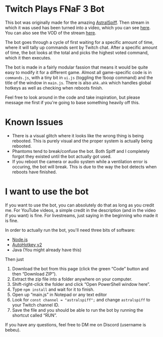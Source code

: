 # Twitch Plays FNaF 3 Bot
This bot was originally made for the amazing [AstralSpiff](https://www.youtube.com/@AstralSpiff).
Then stream in which it was used has been turned into a video, which you can see [here](https://www.youtube.com/watch?v=8NX8YyzyyqQ).
You can also see the VOD of the stream [here](https://www.youtube.com/watch?v=WgqOerUrMuI).

The bot goes through a cycle of first waiting for a specific amount of time, where it will tally up commands sent by Twitch chat.
After a specific amount of time, the bot looks at the total and picks the highest voted command, which it then executes.

The bot is made in a fairly modular fassion that means it would be quite easy to modify it for a different game.
Almost all game-specific code is in `commands.js`, with a tiny bit in `ui.js` (toggling the !boop command) and the title of the window in `main.js`.
There is also `ahk.ahk` which handles global hotkeys as well as checking when reboots finish.

Feel free to look around in the code and take inspiration, but please message me first if you're going to base something heavily off this.

# Known Issues
- There is a visual glitch where it looks like the wrong thing is being rebooted. This is purely visual and the proper system is actually being rebooted.
- Phantoms tend to break/confuse the bot. Both Spiff and I completely forgot they existed until the bot actually got used.
- If you reboot the camera or audio system while a ventilation error is occuring, the bot will break. This is due to the way the bot detects when reboots have finished.

# I want to use the bot
If you want to use the bot, you can absolutely do that as long as you credit me. For YouTube videos, a simple credit in the description (and in the video if you want) is fine.
For livestreams, just saying in the beginning who made it is fine.

In order to actually run the bot, you'll need three bits of software:
- [Node.js](https://nodejs.org/en/download)
- [AutoHotkey v2](https://www.autohotkey.com/)
- Java (You might already have this)

Then just
1. Download the bot from this page (click the green “Code” button and then “Download ZIP”).
2. Extract the zip file into a folder anywhere on your computer.
3. Shift-right-click the folder and click “Open PowerShell window here”.
4. Type `npm install` and wait for it to finish.
5. Open up “main.js” in Notepad or any text editor
6. Look for `const channel = "astralspiff";` and change `astralspiff` to your Twitch channel ID.
7. Save the file and you should be able to run the bot by running the shortcut called “RUN”.

If you have any questions, feel free to DM me on Discord (username is bebeu).
